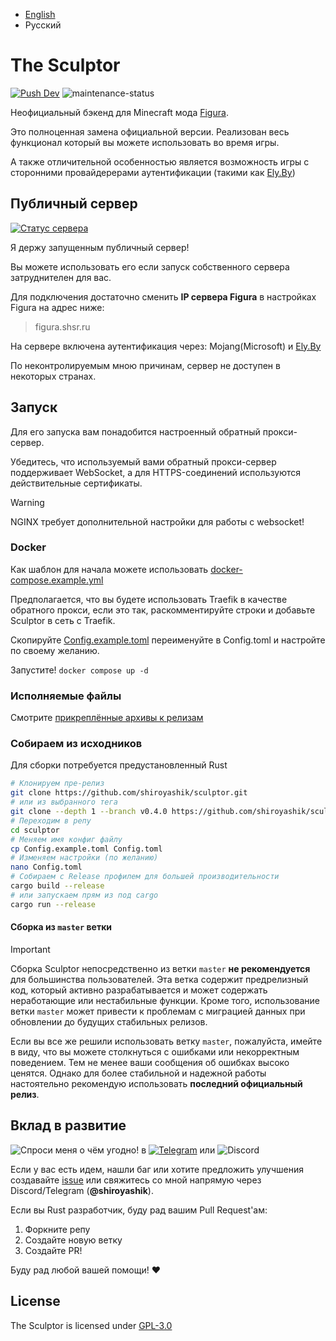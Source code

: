  * [English](README.md)
 * Русский

# The Sculptor
[![Push Dev](https://github.com/shiroyashik/sculptor/actions/workflows/dev-release.yml/badge.svg?branch=dev)](https://github.com/shiroyashik/sculptor/actions/workflows/dev-release.yml)
![maintenance-status](https://img.shields.io/badge/maintenance-actively--developed-brightgreen.svg)

Неофициальный бэкенд для Minecraft мода [Figura](https://github.com/FiguraMC/Figura).

Это полноценная замена официальной версии. Реализован весь функционал который вы можете использовать во время игры.

А также отличительной особенностью является возможность игры с сторонними провайдерерами аутентификации (такими как [Ely.By](https://ely.by/))

## Публичный сервер

[![Статус сервера](https://up.shsr.ru/api/badge/1/status?upLabel=Online&downLabel=Offline&label=Server+status)](https://up.shsr.ru/status/pub)

Я держу запущенным публичный сервер!

Вы можете использовать его если запуск собственного сервера затруднителен для вас.

Для подключения достаточно сменить **IP сервера Figura** в настройках Figura на адрес ниже:

> figura.shsr.ru

На сервере включена аутентификация через: Mojang(Microsoft) и [Ely.By](https://ely.by/)

По неконтролируемым мною причинам, сервер не доступен в некоторых странах.

## Запуск

Для его запуска вам понадобится настроенный обратный прокси-сервер.

Убедитесь, что используемый вами обратный прокси-сервер поддерживает WebSocket, а для HTTPS-соединений используются действительные сертификаты.

> [!WARNING]
> NGINX требует дополнительной настройки для работы с websocket!

### Docker

Как шаблон для начала можете использовать [docker-compose.example.yml](docker-compose.example.yml)

Предполагается, что вы будете использовать Traefik в качестве обратного прокси, если это так, раскомментируйте строки и добавьте Sculptor в сеть с Traefik.

Скопируйте [Config.example.toml](Config.example.toml) переименуйте в Config.toml и настройте по своему желанию.

Запустите! `docker compose up -d`

### Исполняемые файлы

Смотрите [прикреплённые архивы к релизам](https://github.com/shiroyashik/sculptor/releases/latest)

### Собираем из исходников

Для сборки потребуется предустановленный Rust

```sh
# Клонируем пре-релиз
git clone https://github.com/shiroyashik/sculptor.git
# или из выбранного тега
git clone --depth 1 --branch v0.4.0 https://github.com/shiroyashik/sculptor.git
# Переходим в репу
cd sculptor
# Меняем имя конфиг файлу
cp Config.example.toml Config.toml
# Изменяем настройки (по желанию)
nano Config.toml
# Собираем с Release профилем для большей производительности
cargo build --release
# или запускаем прям из под cargo
cargo run --release
```

#### Сборка из `master` ветки

> [!IMPORTANT]
> Сборка Sculptor непосредственно из ветки `master` **не рекомендуется** для большинства пользователей. Эта ветка содержит предрелизный код, который активно разрабатывается и может содержать неработающие или нестабильные функции. Кроме того, использование ветки `master` может привести к проблемам с миграцией данных при обновлении до будущих стабильных релизов.
>
> Если вы все же решили использовать ветку `master`, пожалуйста, имейте в виду, что вы можете столкнуться с ошибками или некорректным поведением. Тем не менее ваши сообщения об ошибках высоко ценятся. Однако для более стабильной и надежной работы настоятельно рекомендую использовать **последний официальный релиз**.

## Вклад в развитие
![Спроси меня о чём угодно!](https://img.shields.io/badge/Ask%20me-anything-1abc9c.svg)
в
[![Telegram](https://badgen.net/static/icon/telegram?icon=telegram&color=cyan&label)](https://t.me/shiroyashik)
или
![Discord](https://badgen.net/badge/icon/discord?icon=discord&label)

Если у вас есть идем, нашли баг или хотите предложить улучшения
создавайте [issue](https://github.com/shiroyashik/sculptor/issues)
или свяжитесь со мной напрямую через Discord/Telegram (**@shiroyashik**).

Если вы Rust разработчик, буду рад вашим Pull Request'ам:

1. Форкните репу
2. Создайте новую ветку
3. Создайте PR!

Буду рад любой вашей помощи! ❤

## License

The Sculptor is licensed under [GPL-3.0](LICENSE)
